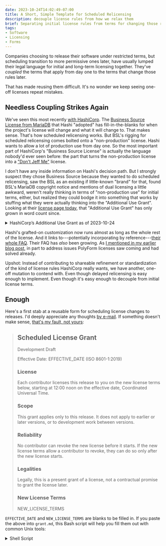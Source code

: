 ```yaml
---
date: 2023-10-24T14:02:49-07:00
title: A Short, Simple Template for Scheduled Relicensing
description: decouple license rules from how we relax them
brief: Separating initial license rules from terms for changing those rules later will improve development and reuse of both. Here's a form just for scheduling license changes later.
tags:
- Software
- Licensing
- Forms
---
```


Companies choosing to release their software under restricted terms, but scheduling transition to more permissive ones later, have usually lumped their legal language for initial and long-term licensing together.  They've _coupled_ the terms that apply from day one to the terms that change those rules later.

That has made reusing them difficult.  It's no wonder we keep seeing one-off licenses repeat mistakes.

## Needless Coupling Strikes Again

We've seen this most recently [with HashiCorp](https://writing.kemitchell.com/2023/08/18/HashiCorp-BSL).  The [Business Source License from MariaDB](https://mariadb.com/bsl11/) that Hashi "adopted" has fill-in-the-blanks for when the project's license will change and what it will change to.  That makes sense.  That's how scheduled relicensing works.  But BSL's rigging for scheduled relicensing comes bolted onto a "non-production" license.  Hashi wants to allow a lot of production use from day one.  So the most important part of HashiCorp's "Business Source License" is actually the language nobody'd ever seen before:  the part that turns the non-production license into a ["Don't Jeff Me"](https://youtu.be/XZ3w_jec1v8?feature=shared&t=1708) license.

I don't have any inside information on Hashi's decision path.  But I strongly suspect they chose Business Source because they wanted to do scheduled relicensing, saw the BSL as an existing if little-known "brand" for that, found BSL's MariaDB copyright notice and mentions of dual licensing a little awkward, weren't really thinking in terms of "non-production use" for initial terms, either, but realized they could bodge it into something that works by stuffing what they were actually thinking into the "Additional Use Grant".  Looking at their [license page today](https://web.archive.org/web/20231024194147/https://www.hashicorp.com/bsl), that "Additional Use Grant" has only grown in word count since.

<details markdown="1">
<summary>HashiCorp’s Additional Use Grant as of 2023-10-24</summary>
> You may make production use of the Licensed Work, provided Your use does not include offering the Licensed Work to third parties on a hosted or embedded basis in order to compete with HashiCorp’s paid version(s) of the Licensed Work. For purposes of this license:
>
> A “competitive offering” is a Product that is offered to third parties on a paid basis, including through paid support arrangements, that significantly overlaps with the capabilities of HashiCorp’s paid version(s) of the Licensed Work. If Your Product is not a competitive offering when You first make it generally available, it will not become a competitive offering later due to HashiCorp releasing a new version of the Licensed Work with additional capabilities. In addition, Products that are not provided on a paid basis are not competitive.
>
> “Product” means software that is offered to end users to manage in their own environments or offered as a service on a hosted basis.
>
> “Embedded” means including the source code or executable code from the Licensed Work in a competitive offering. “Embedded” also means packaging the competitive offering in such a way that the Licensed Work must be accessed or downloaded for the competitive offering to operate.
>
> Hosting or using the Licensed Work(s) for internal purposes within an organization is not considered a competitive offering. HashiCorp considers your organization to include all of your affiliates under common control.
>
> For binding interpretive guidance on using HashiCorp products under the Business Source License, please visit our [FAQ](https://www.hashicorp.com/license-faq).
</details>

Hashi's grafted-on customization now runs almost as long as the whole rest of the license.  And it links to---potentially incorporating by reference---[their whole FAQ](https://www.hashicorp.com/license-faq).  Their FAQ has _also_ been growing.  As [I mentioned in my earlier blog post](https://writing.kemitchell.com/2023/08/18/HashiCorp-BSL#things-change-in-time), in part to address issues PolyForm licenses saw coming and had solved already.

Upshot: Instead of contributing to shareable refinement or standardization of the kind of license rules HashiCorp really wants, we have another, one-off mutation to contend with.  Even though delayed relicensing is easy enough to implement.  Even though it's easy enough to decouple from initial license terms.

## Enough

Here's a first stab at a reusable form for scheduling license changes to releases.  I'd deeply appreciate any thoughts [by e-mail](mailto:kyle@kemitchell.com?subject=Scheduled%20License%20Grant).  If something doesn't make sense, [that's my fault, not yours](https://flippedform.com):

> ## Scheduled License Grant
>
> Development Draft
>
> Effective Date: EFFECTIVE_DATE (ISO 8601-1:2019)
>
> ### License
>
> Each contributor licenses this release to you on the new license terms below, starting at 12:00 noon on the effective date, Coordinated Universal Time.
>
> ### Scope
>
> This grant applies only to this release.  It does not apply to earlier or later versions, or to development work between versions.
>
> ### Reliability
>
> No contributor can revoke the new license before it starts.  If the new license terms allow a contributor to revoke, they can do so only after the new license starts.
>
> ### Legalities
>
> Legally, this is a present grant of a license, not a contractual promise to grant the license later.
>
> ### New License Terms
>
> NEW_LICENSE_TERMS

`EFFECTIVE_DATE` and `NEW_LICENSE_TERMS` are blanks to be filled in.  If you paste the above into `grant.md`, this Bash script will help you fill them out with common Unix tools:

<details markdown="1">
<summary>Shell Script</summary>
```bash
#!/bin/sh
set -e

effective_date="$1"
new_license="$2"

usage() {
cat <<USAGE
Usage: <date> (<id> | <file>)

Examples:
  $0 $(date --iso-8601 -d "+1 year") ./new-license.txt
  $0 \$(date --iso-8601 -d "+3 years") Apache-2.0
USAGE
}

if [ -z "$effective_date" ] || [ -z "$new_license" ]; then
  usage
  exit 1
fi

fail() {
  printf "Error: %s\n" "$1" >/dev/stderr
  exit 1
}

# Check the new license text before printing the grant.
if [ -f "$new_license" ]; then
  spdx_url=""
else
  spdx_url="https://spdx.org/licenses/$new_license.txt"

  # Warn about popular license templates.
  case "$new_license" in
    BSD-2-Clause|\
    BSD-3-Clause|\
    ISC|\
    MIT)
      fail "$new_license has fill-in-the-blanks. Copy it to a file, fill in the blanks, and provide the file as final argument to this script."
      ;;
  esac

  # Make sure spdx.org has the license text.
  if ! curl --silent --fail "$spdx_url" >/dev/null; then
    fail "Error: No license found with SPDX ID \"$new_license\"!" >/dev/stderr
  fi
fi

# Fill in the effect date and wrap lines.
sed "s/EFFECTIVE_DATE/$effective_date/; /NEW_LICENSE_TERMS/d" grant.md | fmt -w60

# Append the license text.
printf "\`\`\`\n"
if [ -n "$spdx_url" ]; then
  curl --silent "$spdx_url"
else
  cat "$new_license"
fi
printf "\n\`\`\`\n"
```
</details>

## Design

The key decision here was to make a form you fill out per release, rather than a form you fill out once and leave on `main` in your Git repo.  There are two big reasons for this:

1.  Filling out the form is easy to automate in a build process.  With the script I shared above:

    ```bash
    prepare $(date --iso-8601 --date="+3 years") Apache-2.0 >> LICENSE
    ```

2.  Companies typically schedule license changes _years_ into the future.

When dealing with longer time frames, having a complete record of exactly what new terms apply, and exactly when, becomes important.  We don't want to rely on a central dev repo that can move, revision-control metadata that can change or disappear, websites of companies that may rename themselves or get acquired, distribution system release records that may conflict, and on and on.  We don't want potential misunderstandings or disputes about date and time math.  We want this license notice to be as clear and complete when it kicks in as the forms we copy into `LICENSE` or `COPYING`.  A single, complete source of new licensing truth that follows the code around in distribution.

Throwing a relicensing notice into each release tarball also helps avoid myriad ambiguities and complexities.  How does a relicensing "policy" declaring an interval like "three years" apply, if at all, to old releases?  Does that policy apply to versioned releases alone, or to every commit pushed to the repo, every patch sent to the list?  If the company changes its relicensing policy, how do we make sure everyone who needs to know hears about it?  I could write---and started writing---hundreds of words of legal terms to address these problems.  Notice-per-release avoids them in the first place.

## Upshot

We have got a lot of work to do figuring out which license rules for published software developers want, getting them written right, and educating users.  Some developers that want those license rules will want to schedule license changes, as well.  There are some nuances there, which I've hopefully addressed above.  But it is fundamentally a separate and narrower problem than licensing.  With a separate, self-contained form and process for it, one project needn't complicate the other.

I'm not yet set on a name for this, or how to go about publishing and proselytizing it.  I'll probably ask colleagues whether [PolyForm](https://polyformproject.org) might be a good home.  After I get back from vacation.
